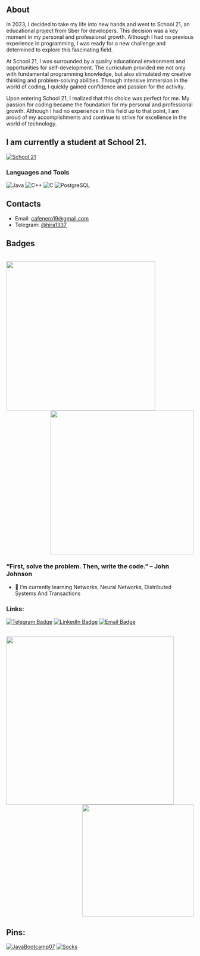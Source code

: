 ## About

In 2023, I decided to take my life into new hands and went to School 21, an educational project from Sber for developers. This decision was a key moment in my personal and professional growth. Although I had no previous experience in programming, I was ready for a new challenge and determined to explore this fascinating field.

At School 21, I was surrounded by a quality educational environment and opportunities for self-development. The curriculum provided me not only with fundamental programming knowledge, but also stimulated my creative thinking and problem-solving abilities. Through intensive immersion in the world of coding, I quickly gained confidence and passion for the activity.

Upon entering School 21, I realized that this choice was perfect for me. My passion for coding became the foundation for my personal and professional growth. Although I had no experience in this field up to that point, I am proud of my accomplishments and continue to strive for excellence in the world of technology.

## I am currently a student at School 21. 
[![School 21](https://pbs.twimg.com/profile_images/1067064526896545792/TIPYe1lI_400x400.jpg)](https://21-school.ru/)

### Languages and Tools 
![Java](https://ziadoua.github.io/m3-Markdown-Badges/badges/Java/java1.svg)
![C++](https://ziadoua.github.io/m3-Markdown-Badges/badges/C++/c++1.svg)
![C](https://ziadoua.github.io/m3-Markdown-Badges/badges/C/c1.svg)
![PostgreSQL](https://ziadoua.github.io/m3-Markdown-Badges/badges/PostgreSQL/postgresql1.svg) 

## Contacts

* Email: [cafenero19@gmail.com](mailto:cafenero19@gmail.com)
* Telegram: [@hira1337](https://t.me/hira1337)

## Badges
<br>
<a href="https://leetcode.com/Hira228/">
  <img align="left" width="400" src="https://leetcode.card.workers.dev/Hira228?theme=dark&font=source_code_pro&extension=null" />
</a>

<a href="https://github.com/anuraghazra/github-readme-stats">
  <img align="right" width="385" src="https://github-readme-stats.vercel.app/api?username=Hira228&show_icons=true&theme=tokyonight&cache_seconds=1800" />
</a>

<br clear="all" />


### “First, solve the problem. Then, write the code.” – John Johnson

- 🌱 I’m currently learning Networks, Neural Networks, Distributed Systems And Transactions

### Links:

[![Telegram Badge](https://img.shields.io/badge/-Telegram-0088cc?style=for-the-badge&logo=appveyor&logo=Telegram&logoColor=white&color=blue)](https://t.me/ilyak11)
[![LinkedIn Badge](https://img.shields.io/badge/-Linked%20In-9cf?style=for-the-badge)](https://www.linkedin.com/in/%D0%B8%D0%BB%D1%8C%D1%8F-%D0%BA%D0%BE%D0%BB%D0%B5%D1%81%D0%BD%D0%B8%D0%BA%D0%BE%D0%B2-325808235/)
[![Email Badge](https://img.shields.io/badge/-Email-0088cc?style=for-the-badge&logo=appveyor&logo=Gmail&logoColor=white&color=yellow)](mailto:kolesnikov.ilya.212000@gmail.com)

<br>

<a href="https://github.com/anuraghazra/github-readme-stats">
  <img align="left" width="450" src="https://github-readme-stats.vercel.app/api?username=ikolesnikov1&show_icons=true&theme=tokyonight&cache_seconds=1800" />
</a>

<a href="https://github.com/anuraghazra/github-readme-stats">
  <img align="right" width="300" src="https://github-readme-stats.vercel.app/api/top-langs/?username=ikolesnikov1&show_icons=true&theme=cobalt&layout=compact" />
</a>

<br clear="all" />
   
## Pins:

[![JavaBootcamp07](https://github-readme-stats.vercel.app/api/pin/?username=Hira2281&repo=database_project&theme=gotham&cache_seconds=2000)](https://github.com/Hira228/JavaBootcamp07)
[![Socks](https://github-readme-stats.vercel.app/api/pin/?username=Hira228&repo=SOCKS-proxy&theme=gotham&cache_seconds=2000)](https://github.com/Hira228/JavaBootcamp08)
